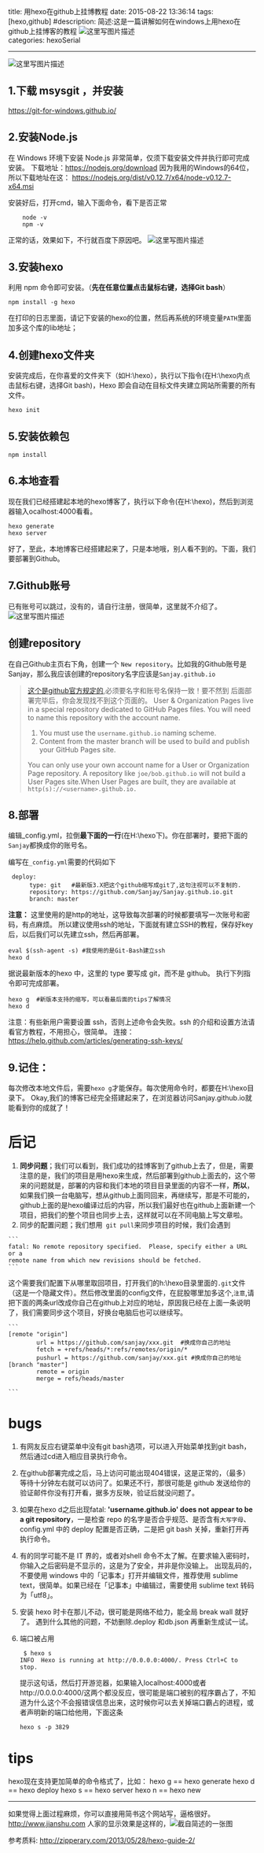 title: 用hexo在github上挂博教程
date: 2015-08-22 13:36:14
tags: [hexo,github]
#description: 简述:这是一篇讲解如何在windows上用hexo在github上挂博客的教程  ![这里写图片描述](http://7xl9zd.com1.z0.glb.clouddn.com/ic_hexo.png)  
categories: hexoSerial

---



![这里写图片描述](http://7xl9zd.com1.z0.glb.clouddn.com/ic_hexo.png)

## 1.下载 msysgit ，并安装
https://git-for-windows.github.io/


## 2.安装Node.js
在 Windows 环境下安装 Node.js 非常简单，仅须下载安装文件并执行即可完成安装。
下载地址：https://nodejs.org/download
因为我用的Windows的64位，所以下载地址在这：
https://nodejs.org/dist/v0.12.7/x64/node-v0.12.7-x64.msi

安装好后，打开cmd，输入下面命令，看下是否正常
```
	node -v 
	npm -v
```
正常的话，效果如下，不行就百度下原因吧。
![这里写图片描述](http://img.blog.csdn.net/20150821161739705)

## 3.安装hexo
利用 npm 命令即可安装。（**先在任意位置点击鼠标右键，选择Git bash**）
```
npm install -g hexo
```
在打印的日志里面，请记下安装的hexo的位置，然后再系统的环境变量`PATH`里面加多这个库的lib地址；


<!--more-->

## 4.创建hexo文件夹
安装完成后，在你喜爱的文件夹下（如H:\hexo），执行以下指令(在H:\hexo内点击鼠标右键，选择Git bash)，Hexo 即会自动在目标文件夹建立网站所需要的所有文件。
```
hexo init
```
## 5.安装依赖包

	npm install

## 6.本地查看

现在我们已经搭建起本地的hexo博客了，执行以下命令(在H:\hexo)，然后到浏览器输入ocalhost:4000看看。

	hexo generate
    hexo server
好了，至此，本地博客已经搭建起来了，只是本地哦，别人看不到的。下面，我们要部署到Github。
## 7.Github账号
已有账号可以跳过，没有的，请自行注册，很简单，这里就不介绍了。
![这里写图片描述](http://zipperary.com/img/repo.png)
## 创建repository
在自己Github主页右下角，创建一个
`New repository`。比如我的Github账号是Sanjay，那么我应该创建的repository名字应该是`Sanjay.github.io`

>[这个是github官方规定的](https://help.github.com/articles/user-organization-and-project-pages/ ),必须要名字和账号名保持一致！要不然到
>后面部署完毕后，你会发现找不到这个页面的。
>User & Organization Pages live in a special repository dedicated to 
>GitHub Pages files. You will need to name  this repository with the 
>account name.
>
>1. You must use the `username.github.io` naming scheme.
>2. Content from the master branch will be used to build and
>publish your GitHub Pages site.
> 
>You can only use your own account name for a User or Organization Page repository. A repository like `joe/bob.github.io` will not build a User Pages site.When User Pages are built, they are available at `http(s)://<username>.github.io.`


## 8.部署
编辑_config.yml，拉倒**最下面的一行**(在H:\hexo下)。你在部署时，要把下面的`Sanjay`都换成你的账号名。
 

编写在`_config.yml`需要的代码如下
```
 deploy:
	  type: git   #最新版3.X把这个github缩写成git了,这句注视可以不复制的.
	  repository: https://github.com/Sanjay/Sanjay.github.io.git
	  branch: master
```

**注意：**
这里使用的是http的地址，这导致每次部署的时候都要填写一次账号和密码，有点麻烦。
所以建议使用ssh的地址，下面就有建立SSH的教程，保存好key后，以后我们可以先建立ssh，然后再部署。

	eval $(ssh-agent -s) #我使用的是Git-Bash建立ssh
	hexo d

  
据说最新版本的hexo 中，这里的 type 要写成 git，而不是 github。
执行下列指令即可完成部署。

	hexo g  #新版本支持的缩写，可以看最后面的tips了解情况 
	hexo d
注意：有些新用户需要设置 ssh，否则上述命令会失败。ssh 的介绍和设置方法请看官方教程，不用担心，很简单。
连接：
https://help.github.com/articles/generating-ssh-keys/

## 9.记住：
每次修改本地文件后，需要`hexo g`才能保存。每次使用命令时，都要在H:\hexo目录下。
Okay,我们的博客已经完全搭建起来了，在浏览器访问Sanjay.github.io就能看到你的成就了！

# 后记
 1. **同步问题**；我们可以看到，我们成功的挂博客到了github上去了，但是，需要注意的是，我们的项目是用hexo来生成，然后部署到github上面去的，这个带来的问题就是，部署的内容和我们本地的项目目录里面的内容不一样，**所以**，如果我们换一台电脑写，想从github上面同回来，再继续写，那是不可能的，github上面的是hexo编译过后的内容，所以我们最好也在github上面新建一个项目，把我们的整个项目也同步上去，这样就可以在不同电脑上写文章啦。
 2.  同步的配置问题；我们想用` git pull`来同步项目的时候，我们会遇到
 
	```
	fatal: No remote repository specified.  Please, specify either a URL or a  
	remote name from which new revisions should be fetched.  
	```
这个需要我们配置下从哪里取回项目，打开我们的h:\hexo目录里面的`.git`文件（这是一个隐藏文件）。然后修改里面的config文件，在屁股哪里加多这个,`注意`,请把下面的两条url改成你自己在github上对应的地址，原因我已经在上面一条说明了，我们需要同步这个项目，好换台电脑后也可以继续写。

	```
	[remote "origin"]  
	        url = https://github.com/sanjay/xxx.git  #换成你自己的地址
	        fetch = +refs/heads/*:refs/remotes/origin/*  
	        pushurl = https://github.com/sanjay/xxx.git #换成你自己的地址 
	[branch "master"]  
	        remote = origin  
	        merge = refs/heads/master  
	
	```
 

# bugs

 1. 有网友反应右键菜单中没有git bash选项，可以进入开始菜单找到git bash，然后通过cd进入相应目录执行命令。
 2. 在github部署完成之后，马上访问可能出现404错误，这是正常的，（最多）等待十分钟左右就可以访问了。如果还不行，那很可能是 github 发送给你的验证邮件你没有打开看，据多方反映，验证后就没问题了。
 
 3. 如果在hexo d之后出现fatal:
  **'username.github.io' does not appear to be a git repository**，一是检查 repo 的名字是否合乎规范、是否含有`大写字母`、config.yml 中的 deploy 配置是否正确，二是把 git bash 关掉，重新打开再执行命令。
 
 4. 有的同学可能不是 IT 界的，或者对shell 命令不太了解。在要求输入密码时，你输入之后密码是不显示的，这是为了安全，并非是你没输上。
出现乱码的，不要使用 windows 中的「记事本」打开并编辑文件，推荐使用 sublime text，很简单。如果已经在「记事本」中编辑过，需要使用 sublime text 转码为「utf8」。

 5. 安装 hexo 时卡在那儿不动，很可能是网络不给力，能全局 break wall 就好了。
遇到什么其他的问题，不妨删除.deploy 和db.json 再重新生成试一试。

 6. 端口被占用

 
		 $ hexo s
		INFO  Hexo is running at http://0.0.0.0:4000/. Press Ctrl+C to stop.

    提示这句话，然后打开游览器，如果输入localhost:4000或者http://0.0.0.0:4000/这两个都没反应，很可能是端口被别的程序霸占了，不知道为什么这个不会报错误信息出来，这时候你可以去关掉端口霸占的进程，或者声明新的端口给他用，下面这条

		hexo s -p 3829

   
# tips
hexo现在支持更加简单的命令格式了，比如：
hexo g == hexo generate
hexo d == hexo deploy
hexo s == hexo server
hexo n == hexo new

  
 ---
 
如果觉得上面过程麻烦，你可以直接用简书这个网站写，逼格很好。http://www.jianshu.com
人家的显示效果是这样的，![截自简述的一张图](http://img.blog.csdn.net/20150820185826259)
 
 参考质料: http://zipperary.com/2013/05/28/hexo-guide-2/
